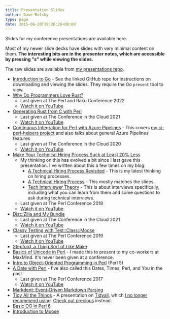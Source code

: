 ```yaml
---
title: Presentation Slides
author: Dave Rolsky
type: page
date: 2015-06-20T19:26:28+00:00
---
```

Slides for my conference presentations are available here.

Most of my newer slide decks have slides with very minimal content on
them. **The interesting bits are in the presenter notes, which are accessible by
pressing "s" while viewing the slides.**

The raw slides are available from [my presentations
repo](https://github.com/autarch/presentations/).

* [Introduction to Go][3] - See the linked GitHub repo for instructions on
  downloading and viewing the slides. They require the Go `present` tool to
  view.
* [Why Do Programmers Love Rust?][18]
  * Last given at The Perl and Raku Conference 2022
  * [Watch it on YouTube](https://youtu.be/vEuG2YoJZJw)
* [Generating Rust from C with Perl][17]
  * Last given at The Conference in the Cloud 2021
  * [Watch it on YouTube](https://youtu.be/HBoHv8-TZfk)
* [Continuous Integration for Perl with Azure Pipelines][4] - This covers [my
  ci-perl-helpers project][5] and also talks about general Azure Pipelines
  features
  * Last given at The Conference in the Cloud 2020
  * [Watch it on YouTube](https://youtu.be/OSstr_1C6U0)
* [Make Your Technical Hiring Process Suck at Least 20% Less][8]
  * My thinking on this has evolved a bit since I last gave this
    presentation. I've written about this a few times on my blog:
    * [A Technical Hiring Process
      Revisited](https://blog.urth.org/2019/07/11/a-technical-hiring-process-revisited/) -
      This is my latest thinking on hiring processes.
    * [A Technical Hiring
      Process](https://blog.urth.org/2017/07/14/a-technical-hiring-process/) -
      This mostly matches the slides.
    * [Tech Interviewer
      Theory](https://blog.urth.org/2016/03/08/tech-interviewer-theory/) -
      This is about interviews specifically, including what you can learn from
      them and some questions to ask during technical interviews.
  * Last given at The Perl Conference 2018
  * [Watch it on YouTube](https://youtu.be/-JzgEl782Jg)
* [Dist::Zilla and My Bundle][10]
  * Last given at The Conference in the Cloud 2021
  * [Watch it on YouTube](https://youtu.be/h0Xx-KdAMGk)
* [Classy Testing with Test::Class::Moose][9]
  * Last given at The Perl Conference 2019
  * [Watch it on YouTube](https://youtu.be/VE886jtXgqY)
* [Stepford, a Thing Sort of Like Make][11]
* [Basics of Unicode in Perl][12] - I made this to present to my co-workers at
  MaxMind. It's never been given at a conference.
* [Intro to Object-Oriented Programming in Perl][13] (Perl 5)
* [A Date with Perl][14] - I've also called this Dates, Times, Perl, and You
  in the past.
  * Last given at The Perl Conference 2017
  * [Watch it on YouTube](https://youtu.be/enr5_FoToiA)
* [Markdent: Event-Driven Markdown Parsing][15]
* [Tidy All the Things][6] - A presentation on [Tidyall][7], which [I no
  longer recommend
  using](https://blog.urth.org/2020/04/25/the-real-dirt-on-tidyall/). [Check
  out precious](https://github.com/houseabsolute/precious) instead.
* [Basic OO in Perl 6][16]
* [Introduction to Moose][2]

 [2]: https://github.com/moose/intro-to-moose
 [3]: https://github.com/autarch/intro-to-go-class
 [4]: https://presentations.houseabsolute.com/azure-ci/
 [5]: https://github.com/houseabsolute/ci-perl-helpers
 [6]: https://presentations.houseabsolute.com/tidy-all-the-things/
 [7]: https://metacpan.org/release/Code-TidyAll
 [8]: https://presentations.houseabsolute.com/technical-hiring/
 [9]: https://presentations.houseabsolute.com/test-class-moose/
 [10]: https://presentations.houseabsolute.com/dzil-and-my-bundle/
 [11]: https://presentations.houseabsolute.com/stepford/
 [12]: https://presentations.houseabsolute.com/perl-unicode-basics/
 [13]: https://presentations.houseabsolute.com/intro-to-oo/
 [14]: https://presentations.houseabsolute.com/a-date-with-perl/
 [15]: https://presentations.houseabsolute.com/markdent/
 [16]: https://presentations.houseabsolute.com/perl6-basic-oo/
 [17]: https://presentations.houseabsolute.com/rust-from-c-with-perl/
 [18]: https://presentations.houseabsolute.com/why-do-programmers-love-rust/
